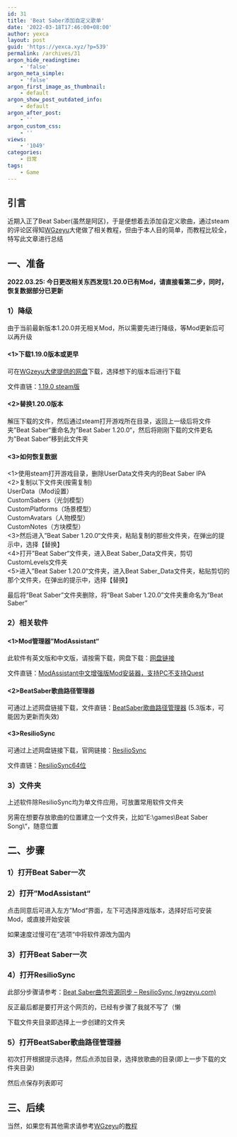 ```yaml
---
id: 31
title: 'Beat Saber添加自定义歌单'
date: '2022-03-18T17:46:00+08:00'
author: yexca
layout: post
guid: 'https://yexca.xyz/?p=539'
permalink: /archives/31
argon_hide_readingtime:
    - 'false'
argon_meta_simple:
    - 'false'
argon_first_image_as_thumbnail:
    - default
argon_show_post_outdated_info:
    - default
argon_after_post:
    - ''
argon_custom_css:
    - ''
views:
    - '1049'
categories:
    - 日常
tags:
    - Game
---
```


## 引言

近期入正了Beat Saber(虽然是阿区)，于是便想着去添加自定义歌曲，通过steam的评论区得知[WGzeyu](https://bs.wgzeyu.com/)大佬做了相关教程，但由于本人目的简单，而教程比较全，特写此文章进行总结

## 一、准备

**2022.03.25: 今日更改相关东西发现1.20.0已有Mod，请直接看第二步，同时，恢复数据部分已更新**

### 1）降级

由于当前最新版本1.20.0并无相关Mod，所以需要先进行降级，等Mod更新后可以再升级

#### &lt;1&gt;下载1.19.0版本或更早

可在[WGzeyu大佬提供的网盘](https://zfile.imoto.love/#/1/main/%E6%B8%B8%E6%88%8F%E5%A4%87%E4%BB%BD%E4%B8%8E%E6%87%92%E4%BA%BA%E5%8C%85)下载，选择想下的版本后进行下载

文件直链：[1.19.0](https://zfile.backend.imoto.love/BeatSaber%E8%B5%84%E6%BA%90/%E6%B8%B8%E6%88%8F%E5%A4%87%E4%BB%BD%E4%B8%8E%E6%87%92%E4%BA%BA%E5%8C%85/%E6%9B%B4%E6%96%B0%E4%BA%8E%5B2021-12-10%5D_BS1.19.0-Steam%E5%8E%9F%E7%89%88%E5%A4%87%E4%BB%BD.7z?X-Amz-Algorithm=AWS4-HMAC-SHA256&X-Amz-Date=20220318T091129Z&X-Amz-SignedHeaders=host&X-Amz-Expires=1800&X-Amz-Credential=0021598ce5a9e88000000000a/20220318/us-west-002/s3/aws4_request&X-Amz-Signature=cc2be80e633bee85d365eeae7eecc84246daeea5cc1b54d8cdb1e090aaf3cd16)[ ](https://zfile.backend.imoto.love/BeatSaber%E8%B5%84%E6%BA%90/%E6%B8%B8%E6%88%8F%E5%A4%87%E4%BB%BD%E4%B8%8E%E6%87%92%E4%BA%BA%E5%8C%85/%E6%9B%B4%E6%96%B0%E4%BA%8E%5B2021-12-10%5D_BS1.19.0-Steam%E5%8E%9F%E7%89%88%E5%A4%87%E4%BB%BD.7z?X-Amz-Algorithm=AWS4-HMAC-SHA256&X-Amz-Date=20220318T091129Z&X-Amz-SignedHeaders=host&X-Amz-Expires=1800&X-Amz-Credential=0021598ce5a9e88000000000a/20220318/us-west-002/s3/aws4_request&X-Amz-Signature=cc2be80e633bee85d365eeae7eecc84246daeea5cc1b54d8cdb1e090aaf3cd16)[steam版](https://zfile.backend.imoto.love/BeatSaber%E8%B5%84%E6%BA%90/%E6%B8%B8%E6%88%8F%E5%A4%87%E4%BB%BD%E4%B8%8E%E6%87%92%E4%BA%BA%E5%8C%85/%E6%9B%B4%E6%96%B0%E4%BA%8E%5B2021-12-10%5D_BS1.19.0-Steam%E5%8E%9F%E7%89%88%E5%A4%87%E4%BB%BD.7z?X-Amz-Algorithm=AWS4-HMAC-SHA256&X-Amz-Date=20220318T091129Z&X-Amz-SignedHeaders=host&X-Amz-Expires=1800&X-Amz-Credential=0021598ce5a9e88000000000a/20220318/us-west-002/s3/aws4_request&X-Amz-Signature=cc2be80e633bee85d365eeae7eecc84246daeea5cc1b54d8cdb1e090aaf3cd16)

#### &lt;2&gt;替换1.20.0版本

解压下载的文件，然后通过steam打开游戏所在目录，返回上一级后将文件夹”Beat Saber“重命名为”Beat Saber 1.20.0“，然后将刚刚下载的文件更名为”Beat Saber“移到此文件夹

#### &lt;3&gt;如何恢复数据

&lt;1&gt;使用steam打开游戏目录，删除UserData文件夹内的Beat Saber IPA  
&lt;2&gt;复制以下文件夹(按需复制)  
 UserData（Mod设置）  
 CustomSabers（光剑模型）  
 CustomPlatforms（场景模型）  
 CustomAvatars（人物模型）  
 CustomNotes（方块模型）  
&lt;3&gt;然后进入”Beat Saber 1.20.0“文件夹，粘贴复制的那些文件夹，在弹出的提示中，选择【替换】  
&lt;4&gt;打开”Beat Saber“文件夹，进入Beat Saber\_Data文件夹，剪切CustomLevels文件夹  
&lt;5&gt;进入”Beat Saber 1.20.0“文件夹，进入Beat Saber\_Data文件夹，粘贴剪切的那个文件夹，在弹出的提示中，选择【替换】

最后将“Beat Saber”文件夹删除，将“Beat Saber 1.20.0”文件夹重命名为“Beat Saber”

### 2）相关软件

#### &lt;1&gt;Mod管理器”ModAssistant“

此软件有英文版和中文版，请按需下载，网盘下载：[网盘链接](https://zfile.imoto.love/#/1/main/%E5%B7%A5%E5%85%B7%EF%BC%88%E5%A6%82Mod%E5%AE%89%E8%A3%85%E5%99%A8%E3%80%81%E8%B0%B1%E9%9D%A2%E7%BC%96%E8%BE%91%E5%99%A8%E7%AD%89BS%E7%9B%B8%E5%85%B3%E8%BD%AF%E4%BB%B6%EF%BC%89)

文件直链：[ModAssistant中文增强版Mod安装器，支持PC不支持Quest](https://zfile.backend.imoto.love/BeatSaber%E8%B5%84%E6%BA%90/%E5%B7%A5%E5%85%B7%EF%BC%88%E5%A6%82Mod%E5%AE%89%E8%A3%85%E5%99%A8%E3%80%81%E8%B0%B1%E9%9D%A2%E7%BC%96%E8%BE%91%E5%99%A8%E7%AD%89BS%E7%9B%B8%E5%85%B3%E8%BD%AF%E4%BB%B6%EF%BC%89/ModAssistant%E4%B8%AD%E6%96%87%E5%A2%9E%E5%BC%BA%E7%89%88Mod%E5%AE%89%E8%A3%85%E5%99%A8%EF%BC%8C%E6%94%AF%E6%8C%81PC%E4%B8%8D%E6%94%AF%E6%8C%81Quest.exe?X-Amz-Algorithm=AWS4-HMAC-SHA256&X-Amz-Date=20220318T092216Z&X-Amz-SignedHeaders=host&X-Amz-Expires=1800&X-Amz-Credential=0021598ce5a9e88000000000a/20220318/us-west-002/s3/aws4_request&X-Amz-Signature=e26018f6434606a63ca2bc428fa1c87d1d60cfbbdbf8afb6375aa282308f0405)

#### &lt;2&gt;BeatSaber歌曲路径管理器

可通过上述网盘链接下载，文件直链：[BeatSaber歌曲路径管理器](https://zfile.backend.imoto.love/BeatSaber%E8%B5%84%E6%BA%90/%E5%B7%A5%E5%85%B7%EF%BC%88%E5%A6%82Mod%E5%AE%89%E8%A3%85%E5%99%A8%E3%80%81%E8%B0%B1%E9%9D%A2%E7%BC%96%E8%BE%91%E5%99%A8%E7%AD%89BS%E7%9B%B8%E5%85%B3%E8%BD%AF%E4%BB%B6%EF%BC%89/BeatSaber%E6%AD%8C%E6%9B%B2%E8%B7%AF%E5%BE%84%E7%AE%A1%E7%90%86%E5%99%A8-5.3.exe?X-Amz-Algorithm=AWS4-HMAC-SHA256&X-Amz-Date=20220318T092357Z&X-Amz-SignedHeaders=host&X-Amz-Expires=1800&X-Amz-Credential=0021598ce5a9e88000000000a/20220318/us-west-002/s3/aws4_request&X-Amz-Signature=bef28996aa91b4c2caebc67e9fc85bc6c5287060682159bb1e421a0be2df1dd6) (5.3版本，可能因为更新而失效)

#### &lt;3&gt;ResilioSync

可通过上述网盘链接下载，官网链接：[ResilioSync](https://www.resilio.com/individuals/)

文件直链：[ResilioSync64位](https://zfile.backend.imoto.love/BeatSaber%E8%B5%84%E6%BA%90/%E5%B7%A5%E5%85%B7%EF%BC%88%E5%A6%82Mod%E5%AE%89%E8%A3%85%E5%99%A8%E3%80%81%E8%B0%B1%E9%9D%A2%E7%BC%96%E8%BE%91%E5%99%A8%E7%AD%89BS%E7%9B%B8%E5%85%B3%E8%BD%AF%E4%BB%B6%EF%BC%89/Resilio-Sync_64bit.exe?X-Amz-Algorithm=AWS4-HMAC-SHA256&X-Amz-Date=20220318T093036Z&X-Amz-SignedHeaders=host&X-Amz-Expires=1800&X-Amz-Credential=0021598ce5a9e88000000000a/20220318/us-west-002/s3/aws4_request&X-Amz-Signature=35909c49580c01baa00f853fb4d7a77a1344cd2cc618d8584997dc3be85df0a0)

### 3）文件夹

上述软件除ResilioSync均为单文件应用，可放置常用软件文件夹

另需在想要存放歌曲的位置建立一个文件夹，比如”E:\\games\\Beat Saber Song\\“，随意位置

## 二、步骤

### 1）打开Beat Saber一次

### 2）打开”ModAssistant“

点击同意后可进入左方”Mod“界面，左下可选择游戏版本，选择好后可安装Mod，或直接开始安装

如果速度过慢可在”选项“中将软件源改为国内

### 3）打开Beat Saber一次

### 4）打开ResilioSync

此部分步骤请参考：[Beat Saber曲包资源同步 – ResilioSync (wgzeyu.com)](https://bs.wgzeyu.com/songs/)

反正最后都是要打开这个网页的，已经有步骤了我就不写了（懒

下载文件夹目录即选择上一步创建的文件夹

### 5）打开BeatSaber歌曲路径管理器

初次打开根据提示选择，然后点添加目录，选择放歌曲的目录(即上一步下载的文件夹目录)

然后点保存列表即可

## 三、后续

当然，如果您有其他需求请参考[WGzeyu](https://bs.wgzeyu.com/)的[教程](https://bs.wgzeyu.com/pc-guide/)